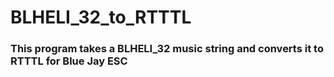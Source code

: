 # BLHELI_32_to_RTTTL
### This program takes a BLHELI_32 music string and converts it to RTTTL for Blue Jay ESC ###
